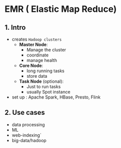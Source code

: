 # EMR ( Elastic Map Reduce)

## 1. Intro
- creates `Hadoop clusters`
  - **Master Node**: 
    - Manage the cluster
    - coordinate
    - manage health
  - **Core Node**: 
    - long running tasks 
    - store data
  - **Task Node** (optional): 
    - Just to run tasks 
    - usually Spot instance
- set up : Apache Spark, HBase, Presto, Flink
  
## 2. Use cases
- data processing 
- ML
- web-indexing`
- big-data/hadoop